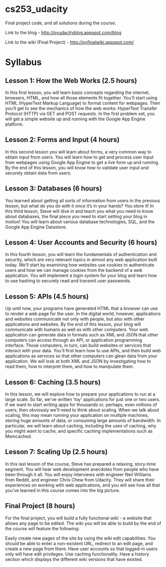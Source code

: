 # cs253_udacity
Final project code, and all solutions during the course.

Link to the blog - http://pyudacityblog.appspot.com/blog

Link to the wiki (Final Project) - http://pyfinalwiki.appspot.com/

# Syllabus

## Lesson 1: How the Web Works (2.5 hours)

In this first lesson, you will learn basic concepts regarding the internet, browsers, HTML, and how all those elements fit together. You’ll start using HTML (HyperText Markup Language) to format content for webpages. Then you’ll get to see the mechanics of how the web works: HyperText Transfer Protocol (HTTP) via GET and POST requests. In the first problem set, you will get a simple website up and running with the Google App Engine platform.

## Lesson 2: Forms and Input (4 hours)

In this second lesson you will learn about forms, a very common way to obtain input from users. You will learn how to get and process user input from webpages using Google App Engine to get a live form up and running. By the end of this lesson, you will know how to validate user input and securely obtain data from users.

## Lesson 3: Databases (6 hours)

You learned about getting all sorts of information from users in the previous lesson, but what do you do with it once it’s in your hands? You store it! In this third lesson, Steve will dive in and teach you what you need to know about databases, the final piece you need to start setting your blog in motion! You will learn about various database technologies, SQL, and the Google App Engine Datastore.

## Lesson 4: User Accounts and Security (6 hours)

In this fourth lesson, you will learn the fundamentals of authentication and security, which are very relevant topics in almost any web application built today. We’ll start by examining how websites use cookies to authenticate users and how we can manage cookies from the backend of a web application. You will implement a login system for your blog and learn how to use hashing to securely read and transmit user passwords.

## Lesson 5: APIs (4.5 hours)

Up until now, your programs have generated HTML that a browser can use to render a web page for the user. In the digital world, however, applications and websites communicate not only with people, but also with other applications and websites. By the end of this lesson, your blog will communicate with humans as well as with other computers. Your web application can generate data in formats such as XML and JSON that other computers can access through an API, or application programming interface. Those computers, in turn, can build websites or services that interact with your data. You’ll first learn how to use APIs, and then build web applications as services so that other computers can glean data from your application. We will look at both XML and JSON by investigating how to read them, how to interpret them, and how to manipulate them.

## Lesson 6: Caching (3.5 hours)

In this lesson, we will explore how to prepare your applications to run at a large scale. So far, we've written 'toy' applications for just one or two users. If we want to start writing apps for thousands or, perhaps, even millions of users, then obviously we'll need to think about scaling. When we talk about scaling, this may mean running your application on multiple machines, storing huge amounts of data, or consuming large amounts of bandwidth. In particular, we will learn about caching, including the uses of caching, why you might want to cache, and specific caching implementations such as Memcached.

## Lesson 7: Scaling Up (2.5 hours)

In this last lesson of the course, Steve has prepared a relaxing, story-time segment. You will hear web development anecdotes from people who have been through it all. You will enjoy interviews with engineer Neil Williams from Reddit, and engineer Chris Chew from Udacity. They will share their experiences on working with web applications, and you will see how all that you’ve learned in this course comes into the big picture.

## Final Project (8 hours)

For the final project, you will build a fully functional wiki - a website that allows any page to be edited. The wiki you will be able to build by the end of the course will feature the following:

Easily create new pages of the site by using the wiki edit capabilities. You should be able to enter a non-existent URL, redirect to an edit page, and create a new page from there.
Have user accounts so that logged-in users only will have edit privileges.
Use caching functionality.
Have a history section which displays the different wiki versions that have existed.
